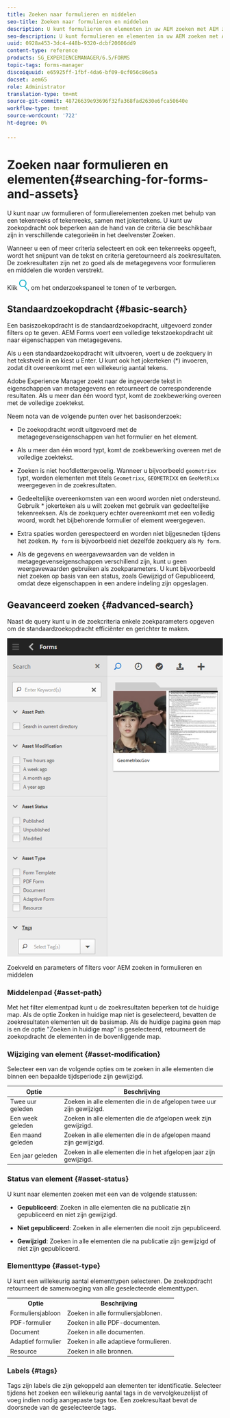 ```yaml
---
title: Zoeken naar formulieren en middelen
seo-title: Zoeken naar formulieren en middelen
description: U kunt formulieren en elementen in uw AEM zoeken met AEM zoekopdracht. Met basis- en geavanceerd zoeken kunt u snel uw middelen vinden.
seo-description: U kunt formulieren en elementen in uw AEM zoeken met AEM zoekopdracht. Met basis- en geavanceerd zoeken kunt u snel uw middelen vinden.
uuid: 0928a453-3dc4-448b-9320-dcbf20606dd9
content-type: reference
products: SG_EXPERIENCEMANAGER/6.5/FORMS
topic-tags: forms-manager
discoiquuid: e65925ff-1fbf-4da6-bf09-0cf056c86e5a
docset: aem65
role: Administrator
translation-type: tm+mt
source-git-commit: 48726639e93696f32fa368fad2630e6fca50640e
workflow-type: tm+mt
source-wordcount: '722'
ht-degree: 0%

---
```



# Zoeken naar formulieren en elementen{#searching-for-forms-and-assets}

U kunt naar uw formulieren of formulierelementen zoeken met behulp van een tekenreeks of tekenreeks, samen met jokertekens. U kunt uw zoekopdracht ook beperken aan de hand van de criteria die beschikbaar zijn in verschillende categorieën in het deelvenster Zoeken.

Wanneer u een of meer criteria selecteert en ook een tekenreeks opgeeft, wordt het snijpunt van de tekst en criteria geretourneerd als zoekresultaten. De zoekresultaten zijn net zo goed als de metagegevens voor formulieren en middelen die worden verstrekt.

Klik ![aem6forms_search](assets/aem6forms_search.png), om het onderzoekspaneel te tonen of te verbergen.

## Standaardzoekopdracht {#basic-search}

Een basiszoekopdracht is de standaardzoekopdracht, uitgevoerd zonder filters op te geven. AEM Forms voert een volledige tekstzoekopdracht uit naar eigenschappen van metagegevens.

Als u een standaardzoekopdracht wilt uitvoeren, voert u de zoekquery in het tekstveld in en kiest u Enter. U kunt ook het jokerteken (*) invoeren, zodat dit overeenkomt met een willekeurig aantal tekens.

Adobe Experience Manager zoekt naar de ingevoerde tekst in eigenschappen van metagegevens en retourneert de corresponderende resultaten. Als u meer dan één woord typt, komt de zoekbewerking overeen met de volledige zoektekst.

Neem nota van de volgende punten over het basisonderzoek:

* De zoekopdracht wordt uitgevoerd met de metagegevenseigenschappen van het formulier en het element.
* Als u meer dan één woord typt, komt de zoekbewerking overeen met de volledige zoektekst.
* Zoeken is niet hoofdlettergevoelig. Wanneer u bijvoorbeeld `geometrixx` typt, worden elementen met titels `Geometrixx`, `GEOMETRIXX` en `GeoMetRixx` weergegeven in de zoekresultaten.

* Gedeeltelijke overeenkomsten van een woord worden niet ondersteund. Gebruik * jokerteken als u wilt zoeken met gebruik van gedeeltelijke tekenreeksen. Als de zoekquery echter overeenkomt met een volledig woord, wordt het bijbehorende formulier of element weergegeven.
* Extra spaties worden gerespecteerd en worden niet bijgesneden tijdens het zoeken. `My form` is bijvoorbeeld niet dezelfde zoekquery als `My form`.

* Als de gegevens en weergavewaarden van de velden in metagegevenseigenschappen verschillend zijn, kunt u geen weergavewaarden gebruiken als zoekparameters. U kunt bijvoorbeeld niet zoeken op basis van een status, zoals Gewijzigd of Gepubliceerd, omdat deze eigenschappen in een andere indeling zijn opgeslagen.

## Geavanceerd zoeken {#advanced-search}

Naast de query kunt u in de zoekcriteria enkele zoekparameters opgeven om de standaardzoekopdracht efficiënter en gerichter te maken.

![Zoekveld en parameters of filters voor AEM zoeken in formulieren en middelen](assets/search_forms_assets.png)

Zoekveld en parameters of filters voor AEM zoeken in formulieren en middelen

### Middelenpad {#asset-path}

Met het filter elementpad kunt u de zoekresultaten beperken tot de huidige map. Als de optie Zoeken in huidige map niet is geselecteerd, bevatten de zoekresultaten elementen uit de basismap. Als de huidige pagina geen map is en de optie &quot;Zoeken in huidige map&quot; is geselecteerd, retourneert de zoekopdracht de elementen in de bovenliggende map.

### Wijziging van element {#asset-modification}

Selecteer een van de volgende opties om te zoeken in alle elementen die binnen een bepaalde tijdsperiode zijn gewijzigd.

| **Optie** | **Beschrijving** |
|---|---|
| Twee uur geleden | Zoeken in alle elementen die in de afgelopen twee uur zijn gewijzigd. |
| Een week geleden | Zoeken in alle elementen die de afgelopen week zijn gewijzigd. |
| Een maand geleden | Zoeken in alle elementen die in de afgelopen maand zijn gewijzigd. |
| Een jaar geleden | Zoeken in alle elementen die in het afgelopen jaar zijn gewijzigd. |

### Status van element {#asset-status}

U kunt naar elementen zoeken met een van de volgende statussen:

* **Gepubliceerd**: Zoeken in alle elementen die na publicatie zijn gepubliceerd en niet zijn gewijzigd.

* **Niet gepubliceerd**: Zoeken in alle elementen die nooit zijn gepubliceerd.

* **Gewijzigd**: Zoeken in alle elementen die na publicatie zijn gewijzigd of niet zijn gepubliceerd.

### Elementtype {#asset-type}

U kunt een willekeurig aantal elementtypen selecteren. De zoekopdracht retourneert de samenvoeging van alle geselecteerde elementtypen.

<table>
 <tbody>
  <tr>
   <th>Optie</th> 
   <th>Beschrijving</th> 
  </tr>
  <tr>
   <td>Formuliersjabloon<br /> </td> 
   <td>Zoeken in alle formuliersjablonen.<br /> </td> 
  </tr>
  <tr>
   <td>PDF-formulier</td> 
   <td>Zoeken in alle PDF-documenten.</td> 
  </tr>
  <tr>
   <td>Document</td> 
   <td>Zoeken in alle documenten.</td> 
  </tr>
  <tr>
   <td>Adaptief formulier<br /> </td> 
   <td>Zoeken in alle adaptieve formulieren.</td> 
  </tr>
  <tr>
   <td>Resource</td> 
   <td>Zoeken in alle bronnen.<br /> </td> 
  </tr>
 </tbody>
</table>

### Labels {#tags}

Tags zijn labels die zijn gekoppeld aan elementen ter identificatie. Selecteer tijdens het zoeken een willekeurig aantal tags in de vervolgkeuzelijst of voeg indien nodig aangepaste tags toe. Een zoekresultaat bevat de doorsnede van de geselecteerde tags.
